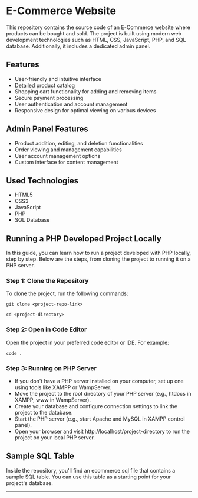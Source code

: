 # E-Commerce Website

This repository contains the source code of an E-Commerce website where products can be bought and sold. The project is built using modern web development technologies such as HTML, CSS, JavaScript, PHP, and SQL database. Additionally, it includes a dedicated admin panel.

## Features

- User-friendly and intuitive interface
- Detailed product catalog
- Shopping cart functionality for adding and removing items
- Secure payment processing
- User authentication and account management
- Responsive design for optimal viewing on various devices

## Admin Panel Features

- Product addition, editing, and deletion functionalities
- Order viewing and management capabilities
- User account management options
- Custom interface for content management

## Used Technologies

- HTML5
- CSS3
- JavaScript
- PHP
- SQL Database

## Running a PHP Developed Project Locally

In this guide, you can learn how to run a project developed with PHP locally, step by step. Below are the steps, from cloning the project to running it on a PHP server.

### Step 1: Clone the Repository

To clone the project, run the following commands:

```
git clone <project-repo-link>
```

```
cd <project-directory>
```

### Step 2: Open in Code Editor

Open the project in your preferred code editor or IDE. For example:

```
code .
```

### Step 3: Running on PHP Server

- If you don't have a PHP server installed on your computer, set up one using tools like XAMPP or WampServer.
- Move the project to the root directory of your PHP server (e.g., htdocs in XAMPP, www in WampServer).
- Create your database and configure connection settings to link the project to the database.
- Start the PHP server (e.g., start Apache and MySQL in XAMPP control panel).
- Open your browser and visit http://localhost/project-directory to run the project on your local PHP server.

## Sample SQL Table

Inside the repository, you'll find an ecommerce.sql file that contains a sample SQL table. You can use this table as a starting point for your project's database.

---
